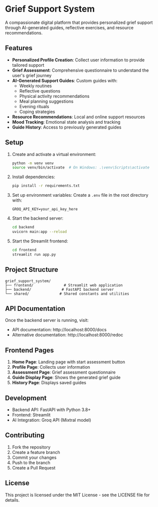 # Grief Support System

A compassionate digital platform that provides personalized grief support through AI-generated guides, reflective exercises, and resource recommendations.

## Features

- **Personalized Profile Creation**: Collect user information to provide tailored support
- **Grief Assessment**: Comprehensive questionnaire to understand the user's grief journey
- **AI-Generated Support Guides**: Custom guides with:
  - Weekly routines
  - Reflective questions
  - Physical activity recommendations
  - Meal planning suggestions
  - Evening rituals
  - Coping strategies
- **Resource Recommendations**: Local and online support resources
- **Mood Tracking**: Emotional state analysis and tracking
- **Guide History**: Access to previously generated guides

## Setup

1. Create and activate a virtual environment:
   ```bash
   python -m venv venv
   source venv/bin/activate  # On Windows: .\venv\Scripts\activate
   ```

2. Install dependencies:
   ```bash
   pip install -r requirements.txt
   ```

3. Set up environment variables:
   Create a `.env` file in the root directory with:
   ```
   GROQ_API_KEY=your_api_key_here
   ```

4. Start the backend server:
   ```bash
   cd backend
   uvicorn main:app --reload
   ```

5. Start the Streamlit frontend:
   ```bash
   cd frontend
   streamlit run app.py
   ```

## Project Structure

```
grief_support_system/
├── frontend/              # Streamlit web application
├── backend/              # FastAPI backend server
└── shared/              # Shared constants and utilities
```

## API Documentation

Once the backend server is running, visit:
- API documentation: http://localhost:8000/docs
- Alternative documentation: http://localhost:8000/redoc

## Frontend Pages

1. **Home Page**: Landing page with start assessment button
2. **Profile Page**: Collects user information
3. **Assessment Page**: Grief assessment questionnaire
4. **Guide Display Page**: Shows the generated grief guide
5. **History Page**: Displays saved guides

## Development

- Backend API: FastAPI with Python 3.8+
- Frontend: Streamlit
- AI Integration: Groq API (Mixtral model)

## Contributing

1. Fork the repository
2. Create a feature branch
3. Commit your changes
4. Push to the branch
5. Create a Pull Request

## License

This project is licensed under the MIT License - see the LICENSE file for details. 